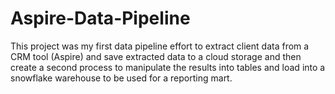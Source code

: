 # Aspire-Data-Pipeline
 This project was my first data pipeline effort to extract client data from a CRM tool (Aspire) and save extracted data to a cloud storage and then create a second process to manipulate the results into tables and load into a snowflake warehouse to be used for a reporting mart.
